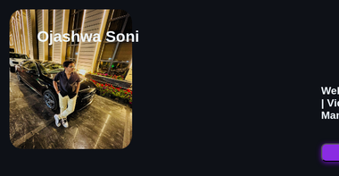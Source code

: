 
<html lang="en" style="background-color: #0e1117;">
<head>
    <meta charset="UTF-8">
    <meta name="viewport" content="width=device-width, initial-scale=1.0">
    <link rel="stylesheet" href="style.css"/>
    <style>
     .name {
    color: aliceblue;
    font-family: 'Franklin Gothic Medium', 'Arial Narrow', Arial, sans-serif;
    margin-top: -220px;
    margin-left: 60px;
}
#me {
    border-radius: 10%;
    width: 220px;
    margin-top: 50px;
}
#p1 {
    font-size: 19px;
    margin-left: 700px;
    color: aliceblue;
    font-family: 'Franklin Gothic Medium', 'Arial Narrow', Arial, sans-serif;
}
#resume{
    width: 200px;
    padding-bottom: 6px;
    font-family: 'Franklin Gothic Medium', 'Arial Narrow', Arial, sans-serif;
    border-radius: 9px;
    font-weight: 800;
    color: aliceblue;
    background-color: blueviolet;
    font-size: 19px;
    margin-top: 20px;
    margin-left: 700px;
    cursor: pointer;
    box-shadow: 0 2px 10px rgb(104, 16, 186), 0 3px 6px #0e1117;
    transition-property: 0.5s ease-in-out;
    ;
}
</style>
    <title>Ojashwa Soni </title>
</head>
<body>
       <img src="ME.jpeg" alt="" height="250px" style="margin-left  :28%;" id="me" >
       <h1 class="name" style="text-align: center;" >Ojashwa Soni</h1>
            <div style="width: 1000px;">
                <p id="p1" style=" margin-top: 70px;"><b>Web Developer | Canva Designer | Video Editor | Social Media Manager | E-Commerce Manager</b></p>
                <button id="resume" style="text-align: center;" ><a href="Resume.pdf" style="color: aliceblue;">My Resume</a></button>
            </div>
</body>
</html>


